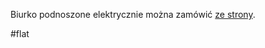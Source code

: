 Biurko podnoszone elektrycznie można zamówić [ze strony](https://www.motiondesk.pl/produkty/Biurka-elektrycznie-regulowane-c46569413).

#flat
